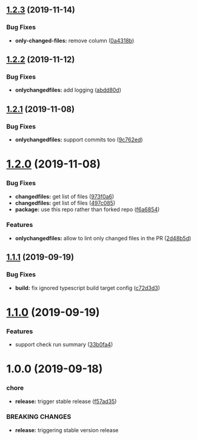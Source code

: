## [1.2.3](https://github.com/fcalderon/tslint-actions/compare/v1.2.2...v1.2.3) (2019-11-14)


### Bug Fixes

* **only-changed-files:** remove column ([0a4318b](https://github.com/fcalderon/tslint-actions/commit/0a4318bd9878681d88c48dd9b302c79da7c1b334))

## [1.2.2](https://github.com/fcalderon/tslint-actions/compare/v1.2.1...v1.2.2) (2019-11-12)


### Bug Fixes

* **onlychangedfiles:** add logging ([abdd80d](https://github.com/fcalderon/tslint-actions/commit/abdd80d5f06de340a923190caf2087de766e141a))

## [1.2.1](https://github.com/fcalderon/tslint-actions/compare/v1.2.0...v1.2.1) (2019-11-08)


### Bug Fixes

* **onlychangedfiles:** support commits too ([9c762ed](https://github.com/fcalderon/tslint-actions/commit/9c762ed228dd9d910348391d8e44888e9f090606))

# [1.2.0](https://github.com/fcalderon/tslint-actions/compare/v1.1.1...v1.2.0) (2019-11-08)


### Bug Fixes

* **changedfiles:** get list of files ([973f0a6](https://github.com/fcalderon/tslint-actions/commit/973f0a61d75e4d846155c3d1bf58fbad34e1caf8))
* **changedfiles:** get list of files ([497c085](https://github.com/fcalderon/tslint-actions/commit/497c08543e719dd540b84e013e00299b44eea092))
* **package:** use this repo rather than forked repo ([f6a6854](https://github.com/fcalderon/tslint-actions/commit/f6a6854b78e0a060f3f59c2348ce7172ad79409e))


### Features

* **onlychangedfiles:** allow to lint only changed files in the PR ([2d48b5d](https://github.com/fcalderon/tslint-actions/commit/2d48b5d156b2a0d02b30daf4d97cfe27efb71552))

## [1.1.1](https://github.com/mooyoul/tslint-actions/compare/v1.1.0...v1.1.1) (2019-09-19)


### Bug Fixes

* **build:** fix ignored typescript build target config ([c72d3d3](https://github.com/mooyoul/tslint-actions/commit/c72d3d3))

# [1.1.0](https://github.com/mooyoul/tslint-actions/compare/v1.0.0...v1.1.0) (2019-09-19)


### Features

* support check run summary ([33b0fa4](https://github.com/mooyoul/tslint-actions/commit/33b0fa4))

# 1.0.0 (2019-09-18)


### chore

* **release:** trigger stable release ([f57ad35](https://github.com/mooyoul/tslint-actions/commit/f57ad35))


### BREAKING CHANGES

* **release:** triggering stable version release
